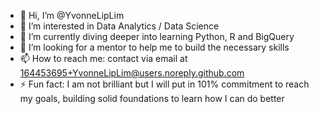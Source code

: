 - 👋 Hi, I’m @YvonneLipLim
- 👀 I’m interested in Data Analytics / Data Science
- 🌱 I’m currently diving deeper into learning Python, R and BigQuery 
- 💞️ I’m looking for a mentor to help me to build the necessary skills
- 📫 How to reach me: contact via email at 164453695+YvonneLipLim@users.noreply.github.com
- ⚡ Fun fact: I am not brilliant but I will put in 101% commitment to reach my goals, building solid foundations to learn how I can do better

<!---
YvonneLipLim/YvonneLipLim is a ✨ special ✨ repository because its `README.md` (this file) appears on your GitHub profile.
You can click the Preview link to take a look at your changes.
--->
